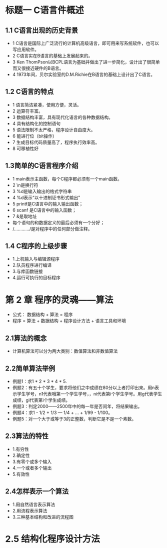 # 标题一  C语言件概述
## 1.1 C语言出现的历史背景
+ 1 C语言是国际上广泛流行的计算机高级语言，即可用来写系统软件，也可以写应用软件。
+ 2 C语言实在B语言的基础上发展起来的。
+ 3 Ken ThomPson以BCPL语言为基础并做出了进一步简化，设计出了很简单而又很接近硬件的B语言。
+ 4 1973年间，贝尔实验室的D.M.Richie在B语言的基础上设计出了C语言。
## 1.2 C语言的特点
+ 1 语言简洁紧凑，使用方便，灵活。
+ 2 运算符丰富。
+ 3 数据结构丰富，具有现代化语言的各种数据结构。
+ 4 具有结构化的控制语句
+ 5 语法限制不太严格，程序设计自由度大。
+ 6 能进行位（bit操作）
+ 7 生成目标代码质量高了，程序执行效率高。
+ 8 可移植性好
## 1.3简单的C语言程序介绍
+ 1 main表示主函数，每个C程序都必须有一个main函数。
+ 2 \n是换行符
+ 3 %d是输入输出的格式字符串
+ 4 %d表示“以十进制证书形式输出”
+ 5 printf是C语言中的输入输出函数；
+ 6 scanf 是C语言中的输入函数；
+ 7 &是取地址
+ 每个语句的和数据定义的最后必须有一个分好；
+ /*…………*/是对程序中的任何部分做注释。
## 1.4 C程序的上级步骤
+ 1.上机输入与编辑源程序
+ 2.队员程序进行编译
+ 3.与库函数链接
+ 4.运行可执行的目标程序
# 第 2 章 程序的灵魂——算法
+ 公式： 数据结构 + 算法 = 程序
+ 程序 = 算法 + 数据结构 + 程序设计方法 + 语言工具和环境
## 2.1算法的概念
+ 计算机算法可以分为两大类别：数值算法和非数值算法
## 2.2简单算法举例
+ 例题1：求1 * 2 * 3 * 4 * 5.
+ 例题2：有五十个学生，要求将他们之中成绩在80分以上者打印出来。用n表示学生学号，n1代表哦第一个学生学号，，ni代表第i个学生学号。用g代表学生成绩，gi代表第i个学生成绩。
+ 例题3：判定2000——2500年中的每一年是否闰年，将结果输出。
+ 例题4：求1 - 1/2 + 1/3 — 1/4 + … + 1/99 - 1/100。
+ 例题5：对一个大于或等于3的正整数，判断它是不是一个素数。
## 2.3算法的特性
+ 1.有穷性 
+ 2.确定性 
+ 3.有零个或多个输入
+ 4.一个或者多个输出
+ 5.有效性
## 2.4怎样表示一个算法
+ 1.用自然语言表示算法
+ 2.用流程表示算法
+ 3.三种基本结构和改进的流程图
# 2.5 结构化程序设计方法
